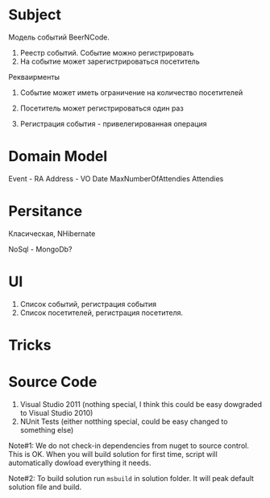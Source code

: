# Subject

Модель событий BeerNCode.

1. Реестр событий. Событие можно регистрировать
2. На событие может зарегистрироваться посетитель

Рекваирменты

1. Событие может иметь ограничение на количество посетителей
2. Посетитель может регистрироваться один раз

3. Регистрация события - привелегированная операция

# Domain Model

Event - RA
	Address - VO
	Date
	MaxNumberOfAttendies
	Attendies

# Persitance

Класическая, NHibernate

NoSql - MongoDb?

# UI

1. Список событий, регистрация события
2. Список посетителей, регистрация посетителя.

# Tricks

# Source Code

1. Visual Studio 2011 (nothing special, I think this could be easy dowgraded to Visual Studio 2010)
2. NUnit Tests (either notthing special, could be easy changed to something else)

Note#1: We do not check-in dependencies from nuget to source control. This is OK. When you will build solution for first time, script will automatically dowload everything it needs.

Note#2: To build solution run `msbuild` in solution folder. It will peak default solution file and build.
